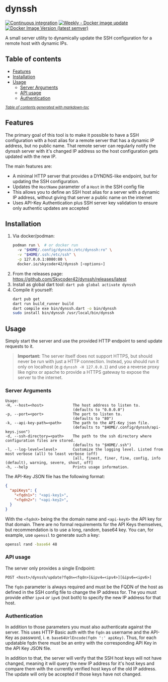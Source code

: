 # dynssh
[![Continuous integration](https://github.com/Skycoder42/dynssh/actions/workflows/ci.yaml/badge.svg)](https://github.com/Skycoder42/dynssh/actions/workflows/ci.yaml)
[![Weekly - Docker image update](https://github.com/Skycoder42/dynssh/actions/workflows/docker_weekly.yaml/badge.svg)](https://github.com/Skycoder42/dynssh/actions/workflows/docker_weekly.yaml)
[![Docker Image Version (latest semver)](https://img.shields.io/docker/v/skycoder42/dynssh?label=Docker&color=blue)](https://hub.docker.com/r/skycoder42/dynssh)

A small server utility to dynamically update the SSH configuration for a remote host with dynamic IPs.

## Table of contents
- [Features](#features)
- [Installation](#installation)
- [Usage](#usage)
  * [Server Arguments](#server-arguments)
  * [API usage](#api-usage)
  * [Authentication](#authentication)

<small><i><a href='https://ecotrust-canada.github.io/markdown-toc/'>Table of contents generated with markdown-toc</a></i></small>

## Features
The primary goal of this tool is to make it possible to have a SSH configuration with a host alias for a remote server
that has a dynamic IP address, but no public name. That remote server can regularly notify the dynssh server with
it's changed IP address so the host configuration gets updated with the new IP.

The main features are:

- A minimal HTTP server that provides a DYNDNS-like endpoint, but for updating the SSH configuration.
- Updates the `HostName` parameter of a `Host` in the SSH config file
- This allows you to define an SSH host alias for a server with a dynamic IP address, without giving that server a
public name on the internet
- Uses API-Key Authentication plus SSH server key validation to ensure only authentic updates are accepted

## Installation
1. Via docker/podman:
    ```bash
    podman run \  # or docker run
      -v "$HOME/.config/dynssh:/etc/dynssh:ro" \
      -v "$HOME/.ssh:/etc/ssh" \
      -p 127.0.0.1:8080:80 \
      docker.io/skycoder42/dynssh [<options>]
    ```
2. From the releases page: https://github.com/Skycoder42/dynssh/releases/latest
3. Install as global dart tool: `dart pub global activate dynssh`
4. Compile it yourself:
    ```bash
    dart pub get
    dart run build_runner build
    dart compile exe bin/dynssh.dart -o bin/dynssh
    sudo install bin/dynssh /usr/local/bin/dynssh
    ```

## Usage
Simply start the server and use the provided HTTP endpoint to send update requests to it.

> **Important:** The server itself does not support HTTPS, but should never be run with just a HTTP connection. Instead,
> you should run it only on localhost (e.g `dynssh -H 127.0.0.1`) and use a reverse proxy like nginx or apache to
> provide a HTTPS gateway to expose the server to the internet.

### Server Arguments
```
Usage:
-H, --host=<host>             The host address to listen to.
                              (defaults to "0.0.0.0")
-p, --port=<port>             The port to listen to.
                              (defaults to "80")
-k, --api-key-path=<path>     The path to the API-Key json file.
                              (defaults to "$HOME/.config/dynssh/api-keys.json")
-d, --ssh-directory=<path>    The path to the ssh directory where configuration files are stored.
                              (defaults to "$HOME/.ssh")
-l, --log-level=<level>       Customize the logging level. Listed from most verbose (all) to least verbose (off)
                              [all, finest, finer, fine, config, info (default), warning, severe, shout, off]
-h, --help                    Prints usage information.
```

The API-Key JSON file has the following format:
```json
{
  "apiKeys": {
    "<fqdn1>": "<api-key1>",
    "<fqdn2>": "<api-key2>",
  }
}
```
With the `<fqdnX>` being the the domain name and `<api-keyX>` the API key for that domain. There are no formal
requirements for the API Keys themselves, but recommendation is to use a long, random, base64 key. You can, for example,
use `openssl` to generate such a key:

```bash
openssl rand -base64 48
```

### API usage
The server only provides a single Endpoint:
```
POST <host>/dynssh/update?fqdn=<fqdn>[&ipv4=<ipv4>][&ipv6=<ipv6>]
```

The `fqdn` parameter is always required and must be the FQDN of the host as defined in the SSH config file to change the
IP address for. The you must provide *either* `ipv4` *or* `ipv6` (not both) to specify the new IP address for that host.

### Authentication
In addition to those parameters you must also authenticate against the server. This uses HTTP Basic auth with the `fqdn`
as username and the API-Key as password, i. e. `base64UrlEncode(fqdn ':' apiKey)`. Thus, for each updatable fqdn there
must be an entry with the corresponding API Key in the API Key JSON file.

In addition to that, the server will verify that the SSH host keys will not have changed, meaning it will query the new
IP address for it's host keys and compare them with the currently verified host keys of the old IP address. The update
will only be accepted if those keys have not changed.
